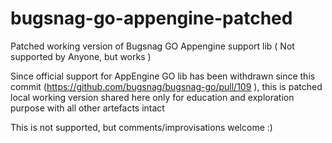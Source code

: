 # bugsnag-go-appengine-patched
Patched working version of Bugsnag GO Appengine support lib ( Not supported by Anyone, but works )

Since official support for AppEngine GO lib has been withdrawn since this commit (https://github.com/bugsnag/bugsnag-go/pull/109 ), this is patched local working version shared here only for education and exploration purpose with all other artefacts intact

This is not supported, but comments/improvisations welcome :)
